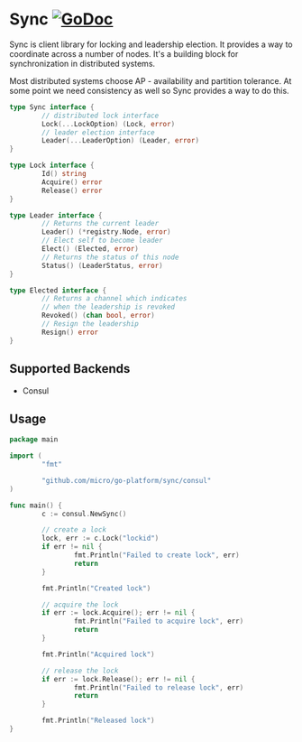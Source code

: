 # Sync [![GoDoc](https://godoc.org/github.com/micro/go-platform?status.svg)](https://godoc.org/github.com/micro/go-platform/sync)

Sync is client library for locking and leadership election. It provides a way to coordinate across a number of nodes. 
It's a building block for synchronization in distributed systems.

Most distributed systems choose AP - availability and partition tolerance. At some point we need consistency as well 
so Sync provides a way to do this. 

```go
type Sync interface {
        // distributed lock interface
        Lock(...LockOption) (Lock, error)
        // leader election interface
        Leader(...LeaderOption) (Leader, error)
}

type Lock interface {
        Id() string
        Acquire() error
        Release() error
}

type Leader interface {
        // Returns the current leader
        Leader() (*registry.Node, error)
        // Elect self to become leader
        Elect() (Elected, error)
        // Returns the status of this node
        Status() (LeaderStatus, error)
}

type Elected interface {
        // Returns a channel which indicates
        // when the leadership is revoked
        Revoked() (chan bool, error)
        // Resign the leadership
        Resign() error
}
```

## Supported Backends

- Consul

## Usage 

```go
package main

import (
        "fmt"

        "github.com/micro/go-platform/sync/consul"
)

func main() {
        c := consul.NewSync()

        // create a lock
        lock, err := c.Lock("lockid")
        if err != nil {
                fmt.Println("Failed to create lock", err)
                return
        }

        fmt.Println("Created lock")

        // acquire the lock
        if err := lock.Acquire(); err != nil {
                fmt.Println("Failed to acquire lock", err)
                return
        }

        fmt.Println("Acquired lock")

        // release the lock
        if err := lock.Release(); err != nil {
                fmt.Println("Failed to release lock", err)
                return
        }

        fmt.Println("Released lock")
}
```
